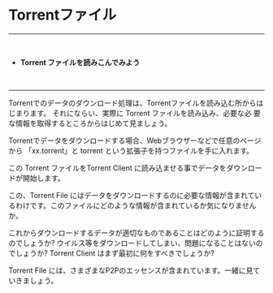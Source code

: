 # Torrentファイル
<hr>
<br>

* **Torrent ファイルを読みこんでみよう**

<br>
<hr>

Torrentでのデータのダウンロード処理は、Torrentファイルを読み込む所からはじまります。
それにならい、実際に Torrent ファイルを読み込み、必要な必
要な情報を取得するところからはじめて見ましょう。


Torrentでデータをダウンロードする場合、Webブラウザーなどで任意のページから 「xx.torrent」と torrent という拡張子を持つファイルを手に入れます。

この Torrent ファイルをTorrent Client に読み込ませる事でデータをダウンロードが開始します。

この、Torrent File  にはデータをダウンロードするのに必要な情報が含まれているわけです。このファイルにどのような情報が含まれているか気になりませんか。

これからダウンロードするデータが適切なものであることはどのように証明するのでしょうか? ウイルス等をダウンロードしてしまい、問題になることはないのでしょうか?
Torrent Client はまず最初に何をすべきでしょうか?

Torrent File には、さまざまなP2Pのエッセンスが含まれています。一緒に見ていきましょう。





